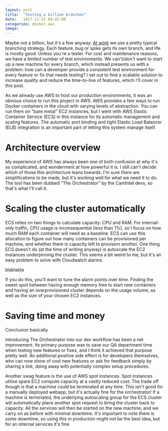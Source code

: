 ```yaml
---
layout: post
title:  "Testing a billion branches"
date:   2017-12-21 09:42:08
categories: docker,aws
image:
---
```


Maybe not a billion, but it's a few anyway. [At work](https://cambridge-intelligence.com/) we use a pretty typical branching strategy. Each feature, bug or spike gets its own branch, and life is mostly good. Unless you're a tester. For cost and maintenance reasons, we have a limited number of test environments. We can't/don't want to start up a new machine for every branch, which instead presents us with a problem: how can a developer provide a consistent test environment for every feature or fix that needs testing? I set out to find a scalable solution to increase quality and reduce the time-to-live of features, which I'll cover in this post.

As we already use AWS to host our production environments, it was an obvious choice to run this project in AWS. AWS provides a few ways to run Docker containers in the cloud with varying levels of abstraction. You can run them on "bare metal" EC2 instances, but I went with AWS Elastic Container Service (ECS) in this instance for its automatic management and scaling features. The automatic port binding and tight Elastic Load Balancer (ELB) integration is an important part of letting this system manage itself.

# Architecture overview

My experience of AWS has always been one of both confusion at why it's so complicated, and wonderment at how powerful it is. I still can't decide which of those this architecture leans towards. I'm sure there are simplifications to be made, but it's working well for what we need it to do. The tool has been dubbed "The Orchestrator" by the CamIntel devs, so that's what I'll call it.

# Scaling the cluster automatically

ECS relies on two things to calculate capacity: CPU and RAM. For internal-only traffic, CPU usage is inconsequential (less than 1%), so I focus on how much RAM each container will need as a baseline. ECS can use this allocation to figure out how many containers can be provisioned per machine, and whether there is capacity left to provision another. One thing ECS doesn't do (at the time of writing anyway) is autoscale the EC2 instances underpinning the cluster. This seems a bit weird to me, but it's an easy problem to solve with Cloudwatch alarms.

blablabla

If you do this, you'll want to tune the alarm points over time. Finding the sweet spot between having enough memory free to start new containers and having an overprovisioned cluster depends on the usage volume, as well as the size of your chosen EC2 instances.

# Saving time and money

Conclusion basically

Introducing The Orchestrator into our dev workflow has been a net improvement. Its primary purpose was to save our QA department time when testing new features or fixes, and I think it achieved that purpose pretty well. An additional positive side effect is for developers themselves, who can now show of cool new features or ask for feedback simply by sharing a link, doing away with potentially complex setup procedures.

Another swag feature is the use of AWS spot instances. Spot instances utilise spare EC2 compute capacity at a vastly reduced cost. The trade off though is that a machine could be terminated at any time. This isn't good for a manually deployed webapp, but it's actually fine for the orchestrator! If a machine is terminated, the underlying autoscaling group for the ECS cluster will automatically place another spot request to bring the cluster back to capacity. All the services will then be started on the new machine, and we carry on as before with minimal downtime. It's important to note there is _some_ downtime, so using this in production might not be the best idea, but for an internal services it's fine.
